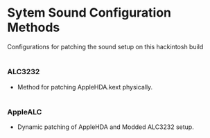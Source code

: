 # Sytem Sound Configuration Methods

Configurations for patching the sound setup on this hackintosh build

#

### ALC3232
 
- Method for patching AppleHDA.kext physically.

#

### AppleALC

- Dynamic patching of AppleHDA and Modded ALC3232 setup.
